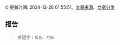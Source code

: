 :alarm_clock: 更新时间: 2024-12-28 01:55:51。[文章来源](/README.md)、[文章分类](/TAGS.md)

## 报告


> 关键字：`报告`、`月报`



